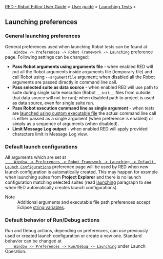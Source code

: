 <html>
<head>
<link href="PLUGINS_ROOT/org.robotframework.ide.eclipse.main.plugin.doc.user/help/style.css" rel="stylesheet" type="text/css"/>
</head>
<body>
<a href="index.html">RED - Robot Editor User Guide</a> &gt; <a href="user_guide.html">User guide</a> &gt; <a href="..\launching.html">Launching Tests</a> &gt; 
	<h2>Launching preferences</h2>
<h3>General launching preferences</h3>
<p>General preferences used when launching Robot tests can be found at
	<code><a class="command" href="javascript:executeCommand('org.eclipse.ui.window.preferences(preferencePageId=org.robotframework.ide.eclipse.main.plugin.preferences.launch)')">
	Window -&gt; Preferences -&gt; Robot Framework -&gt; Launching</a></code>
	preference page. Following settings can be changed:
	</p>
<ul>
<li><b>Pass Robot arguments using arguments file</b> - when enabled RED will put all the Robot arguments
		inside arguments file (temporary file) and call Robot using <code>--argumentfile</code> argument; when
		disabled all the Robot arguments are passed directly in command line call.
		</li>
<li><b>Pass selected suite as data source</b> - when enabled RED will use path to suite during single suite execution (Robot <code>__init__</code> files from outside that data source will not be run); when
		disabled path to project is used as data source, even for single suite run.
		</li>
<li><b>Pass Robot execution command line as single argument</b> - when tests are 
		<a href="local_launch_scripting.html">launched using custom executable file</a> the actual command line call is either
		passed as a single argument (when preference is enabled) or simply as a sequence of arguments (when disabled).
		</li>
<li><b>Limit Message Log output</b> - when enabled RED will apply provided characters limit in Message Log view.
		</li>
</ul>
<h3>Default launch configurations</h3>
<p>All arguments which are set at 
	<code><a class="command" href="javascript:executeCommand('org.eclipse.ui.window.preferences(preferencePageId=org.robotframework.ide.eclipse.main.plugin.preferences.launch.default)')">
	Window -&gt; Preferences -&gt; Robot Framework -&gt; Launching -&gt; Default Launch Configurations</a></code>
	preference page will be used by RED when new launch configuration is automatically created. This may happen
	for example when launching suites from <b>Project Explorer</b> and there is no launch configuration matching
	selected suites (read <a href="ui_elements.html#launching">launching</a> paragraph to see when RED automatically
	creates launch configurations).    
	</p>
<dl class="note">
<dt>Note</dt>
<dd>Additional arguments and executable file path preferences accept Eclipse <a href="string_substitution.html">string variables</a>.</dd>
</dl>
<h3>Default behavior of Run/Debug actions</h3>
<p>
    Run and Debug actions, depending on preferences, can use previously used or created launch configuration or create a new one.
    Standard behavior can be changed at <code><a class="command" href='javascript:executeCommand("org.eclipse.ui.window.preferences(preferencePageId=org.eclipse.debug.ui.LaunchingPreferencePage)")'>
    Window -&gt; Preferences -&gt; Run/Debug -&gt; Launching</a></code> under Launch Operation.
    </p>
</body>
</html>